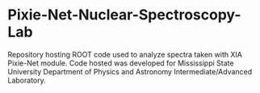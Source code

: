 # Pixie-Net-Nuclear-Spectroscopy-Lab
Repository hosting ROOT code used to analyze spectra taken with XIA Pixie-Net module.  Code hosted was developed for Mississippi State University Department of Physics and Astronomy Intermediate/Advanced Laboratory.
